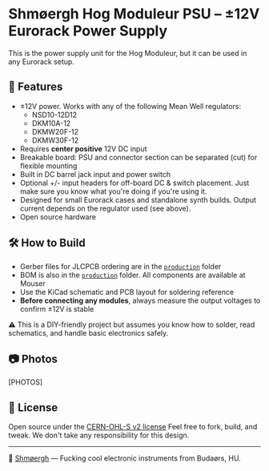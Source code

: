# Shmøergh Hog Moduleur PSU – ±12V Eurorack Power Supply

This is the power supply unit for the Hog Moduleur, but it can be used in any Eurorack setup.

## 🐷 Features

- ±12V power. Works with any of the following Mean Well regulators:
    - NSD10-12D12
    - DKM10A-12
    - DKMW20F-12
    - DKMW30F-12
- Requires **center positive** 12V DC input
- Breakable board: PSU and connector section can be separated (cut) for flexible mounting
- Built in DC barrel jack input and power switch
- Optional +/- input headers for off-board DC & switch placement. Just make sure you know what you're doing if you're using it.
- Designed for small Eurorack cases and standalone synth builds. Output current depends on the regulator used (see above).
- Open source hardware

## 🛠️ How to Build

- Gerber files for JLCPCB ordering are in the [`production`](./production) folder
- BOM is also in the [`production`](./production) folder. All components are available at Mouser
- Use the KiCad schematic and PCB layout for soldering reference
- **Before connecting any modules**, always measure the output voltages to confirm ±12V is stable

⚠️ This is a DIY-friendly project but assumes you know how to solder, read schematics, and handle basic electronics safely.

## 📷 Photos

[PHOTOS]

## 🧪 License

Open source under the [CERN-OHL-S v2 license](https://ohwr.org/cern_ohl_s_v2.txt)
Feel free to fork, build, and tweak. We don't take any responsibility for this design.

---

🐖 [Shmøergh](https://shmoergh.com) — Fucking cool electronic instruments from Budaørs, HU.
